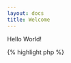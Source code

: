 ```yaml
---
layout: docs
title: Welcome
---
```


Hello World!

{% highlight php %}
<?php
// Hello World
echo "Hello World!";
{% endhighlight %}


```php
<?php
// Hello World
echo "Hello World!";
```

    <?php
    // Hello World
    echo "Hello World!";
